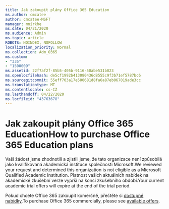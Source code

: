 ```yaml
---
title: Jak zakoupit plány Office 365 Education
ms.author: cmcatee
author: cmcatee-MSFT
manager: mnirkhe
ms.date: 04/21/2020
ms.audience: Admin
ms.topic: article
ROBOTS: NOINDEX, NOFOLLOW
localization_priority: Normal
ms.collection: Adm_O365
ms.custom:
- "335"
- "1500009"
ms.assetid: 22f7af2f-85b5-405b-9116-50abe531b023
ms.openlocfilehash: de5cf1992b413080436d8555c9f3b71ef5787bc6
ms.sourcegitcommit: 55eff703a17e500681d8fa6a87eb067019ade3cc
ms.translationtype: MT
ms.contentlocale: cs-CZ
ms.lasthandoff: 04/22/2020
ms.locfileid: "43763678"
---
```

# <a name="how-to-purchase-office-365-education-plans"></a><span data-ttu-id="58803-102">Jak zakoupit plány Office 365 Education</span><span class="sxs-lookup"><span data-stu-id="58803-102">How to purchase Office 365 Education plans</span></span>

<span data-ttu-id="58803-103">Vaši žádost jsme zhodnotili a zjistili jsme, že tato organizace není způsobilá jako kvalifikovaná akademická instituce společnosti Microsoft.</span><span class="sxs-lookup"><span data-stu-id="58803-103">We reviewed your request and determined this organization is not eligible as a Microsoft Qualified Academic Institution.</span></span> <span data-ttu-id="58803-104">Platnost vašich aktuálních nabídek na akademické zkušební verze vyprší na konci zkušebního období.</span><span class="sxs-lookup"><span data-stu-id="58803-104">Your current academic trial offers will expire at the end of the trial period.</span></span>
  
<span data-ttu-id="58803-105">Pokud chcete Office 365 zakoupit komerčně, přečtěte si [dostupné nabídky](https://go.microsoft.com/fwlink/p/?linkid=868433).</span><span class="sxs-lookup"><span data-stu-id="58803-105">To purchase Office 365 commercially, please see [available offers](https://go.microsoft.com/fwlink/p/?linkid=868433).</span></span>  